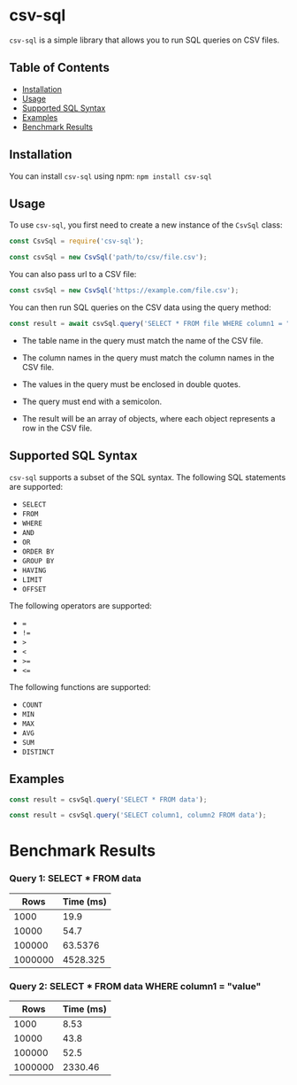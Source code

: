 # csv-sql

`csv-sql` is a simple library that allows you to run SQL queries on CSV files.

## Table of Contents

- [Installation](#installation)
- [Usage](#usage)
- [Supported SQL Syntax](#supported-sql-syntax)
- [Examples](#examples)
- [Benchmark Results](#benchmark-results)


## Installation

You can install `csv-sql` using npm: `npm install csv-sql`


## Usage

To use `csv-sql`, you first need to create a new instance of the `CsvSql` class:

```javascript
const CsvSql = require('csv-sql');

const csvSql = new CsvSql('path/to/csv/file.csv');
```

You can also pass url to a CSV file:

```javascript
const csvSql = new CsvSql('https://example.com/file.csv');
```


You can then run SQL queries on the CSV data using the query method:
```javascript
const result = await csvSql.query('SELECT * FROM file WHERE column1 = "value"');
```

- The table name in the query must match the name of the CSV file.

- The column names in the query must match the column names in the CSV file.

- The values in the query must be enclosed in double quotes.

- The query must end with a semicolon.

- The result will be an array of objects, where each object represents a row in the CSV file.

## Supported SQL Syntax

`csv-sql` supports a subset of the SQL syntax. The following SQL statements are supported:

- `SELECT`
- `FROM`
- `WHERE`
- `AND`
- `OR`
- `ORDER BY`
- `GROUP BY`
- `HAVING`
- `LIMIT`
- `OFFSET`



The following operators are supported:

- `=`
- `!=`
- `>`
- `<`
- `>=`
- `<=`

The following functions are supported:

- `COUNT`
- `MIN`
- `MAX`
- `AVG`
- `SUM`
- `DISTINCT` 

## Examples

```javascript
const result = csvSql.query('SELECT * FROM data');
```

```javascript
const result = csvSql.query('SELECT column1, column2 FROM data');
```

# Benchmark Results


### Query 1: SELECT * FROM data

| Rows    | Time (ms) |
| ------- | --------- |
| 1000    | 19.9      |
| 10000   | 54.7      |
| 100000  | 63.5376   |
| 1000000 | 4528.325  |

### Query 2: SELECT * FROM data WHERE column1 = "value"

| Rows    | Time (ms) |
| ------- | --------- |
| 1000    | 8.53      |
| 10000   | 43.8      |
| 100000  | 52.5      |
| 1000000 | 2330.46   |













